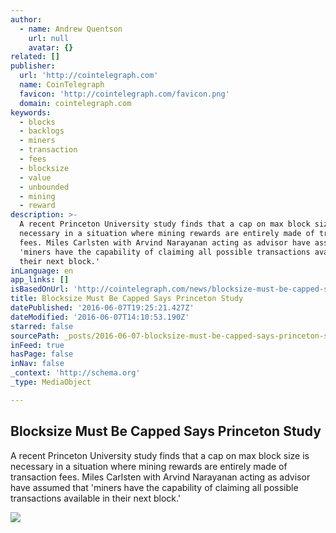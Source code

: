 ```yaml
---
author:
  - name: Andrew Quentson
    url: null
    avatar: {}
related: []
publisher:
  url: 'http://cointelegraph.com'
  name: CoinTelegraph
  favicon: 'http://cointelegraph.com/favicon.png'
  domain: cointelegraph.com
keywords:
  - blocks
  - backlogs
  - miners
  - transaction
  - fees
  - blocksize
  - value
  - unbounded
  - mining
  - reward
description: >-
  A recent Princeton University study finds that a cap on max block size is
  necessary in a situation where mining rewards are entirely made of transaction
  fees. Miles Carlsten with Arvind Narayanan acting as advisor have assumed that
  'miners have the capability of claiming all possible transactions available in
  their next block.'
inLanguage: en
app_links: []
isBasedOnUrl: 'http://cointelegraph.com/news/blocksize-must-be-capped-says-princeton-study'
title: Blocksize Must Be Capped Says Princeton Study
datePublished: '2016-06-07T19:25:21.427Z'
dateModified: '2016-06-07T14:10:53.190Z'
starred: false
sourcePath: _posts/2016-06-07-blocksize-must-be-capped-says-princeton-study.md
inFeed: true
hasPage: false
inNav: false
_context: 'http://schema.org'
_type: MediaObject

---
```

<article style=""><h1>Blocksize Must Be Capped Says Princeton Study</h1><p>A recent Princeton University study finds that a cap on max block size is necessary in a situation where mining rewards are entirely made of transaction fees. Miles Carlsten with Arvind Narayanan acting as advisor have assumed that 'miners have the capability of claiming all possible transactions available in their next block.'</p><img src="http://cointelegraph.com/images/725_aHR0cDovL2NvaW50ZWxlZ3JhcGguY29tL3N0b3JhZ2UvdXBsb2Fkcy92aWV3L2M5NzA1NzNmMDY5NDBmMTRlMGY1OWNjZjQ5NzE1YmIyLmpwZw==.jpg" /></article>